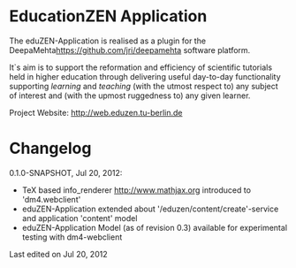 # EducationZEN Application

The eduZEN-Application is realised as a plugin for the DeepaMehta<https://github.com/jri/deepamehta> software platform.

It`s aim is to support the reformation and efficiency of scientific tutorials held in higher education through delivering useful day-to-day functionality supporting _learning_ and _teaching_ (with the utmost respect to) any subject of interest and (with the upmost ruggedness to) any given learner.

Project Website: <http://web.eduzen.tu-berlin.de>

# Changelog

0.1.0-SNAPSHOT, Jul 20, 2012:

- TeX based info_renderer <http://www.mathjax.org> introduced to  'dm4.webclient'
- eduZEN-Application extended about '/eduzen/content/create'-service and application 'content' model
- eduZEN-Application Model (as of revision 0.3) available for experimental testing with dm4-webclient

Last edited on Jul 20, 2012

